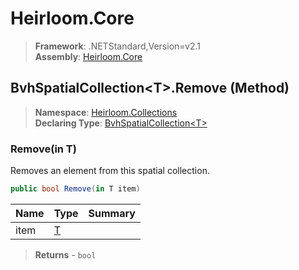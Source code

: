 # Heirloom.Core

> **Framework**: .NETStandard,Version=v2.1  
> **Assembly**: [Heirloom.Core][0]

## BvhSpatialCollection\<T>.Remove (Method)

> **Namespace**: [Heirloom.Collections][0]  
> **Declaring Type**: [BvhSpatialCollection\<T>][1]

### Remove(in T)

Removes an element from this spatial collection.

```cs
public bool Remove(in T item)
```

| Name | Type   | Summary |
|------|--------|---------|
| item | [T][2] |         |

> **Returns** - `bool`

[0]: ../../../Heirloom.Core.md
[1]: ../BvhSpatialCollection[T].md
[2]: ../T.md
